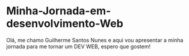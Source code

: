 # Minha-Jornada-em-desenvolvimento-Web
Olá, me chamo Guilherme Santos Nunes e aqui vou apresentar a minha jornada para me tornar um DEV WEB, espero que gostem! 
